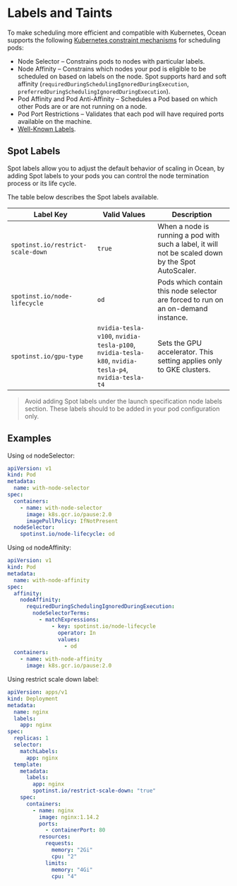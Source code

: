 # Labels and Taints

To make scheduling more efficient and compatible with Kubernetes, Ocean supports the following [Kubernetes constraint mechanisms](https://kubernetes.io/docs/concepts/scheduling-eviction/assign-pod-node/) for scheduling pods:

- Node Selector – Constrains pods to nodes with particular labels.
- Node Affinity – Constrains which nodes your pod is eligible to be scheduled on based on labels on the node. Spot supports hard and soft affinity (`requiredDuringSchedulingIgnoredDuringExecution`, `preferredDuringSchedulingIgnoredDuringExecution`).
- Pod Affinity and Pod Anti-Affinity – Schedules a Pod based on which other Pods are or are not running on a node.
- Pod Port Restrictions – Validates that each pod will have required ports available on the machine.
- [Well-Known Labels](https://kubernetes.io/docs/reference/kubernetes-api/labels-annotations-taints/).

## Spot Labels

Spot labels allow you to adjust the default behavior of scaling in Ocean, by adding Spot labels to your pods you can control the node termination process or its life cycle.

The table below describes the Spot labels available.

| Label Key                         | Valid Values                                                                                       | Description                                                                                        |
| --------------------------------- | -------------------------------------------------------------------------------------------------- | -------------------------------------------------------------------------------------------------- |
| `spotinst.io/restrict-scale-down` | `true`                                                                                             | When a node is running a pod with such a label, it will not be scaled down by the Spot AutoScaler. |
| `spotinst.io/node-lifecycle`      | `od`                                                                                               | Pods which contain this node selector are forced to run on an on-demand instance.                  |
| `spotinst.io/gpu-type`            | `nvidia-tesla-v100`, `nvidia-tesla-p100`, `nvidia-tesla-k80`, `nvidia-tesla-p4`, `nvidia-tesla-t4` | Sets the GPU accelerator. This setting applies only to GKE clusters.                               |

> Avoid adding Spot labels under the launch specification node labels section. These labels should to be added in your pod configuration only.

## Examples

Using `od` nodeSelector:

```yaml
apiVersion: v1
kind: Pod
metadata:
  name: with-node-selector
spec:
  containers:
    - name: with-node-selector
      image: k8s.gcr.io/pause:2.0
      imagePullPolicy: IfNotPresent
  nodeSelector:
    spotinst.io/node-lifecycle: od
```

Using `od` nodeAffinity:

```yaml
apiVersion: v1
kind: Pod
metadata:
  name: with-node-affinity
spec:
  affinity:
    nodeAffinity:
      requiredDuringSchedulingIgnoredDuringExecution:
        nodeSelectorTerms:
          - matchExpressions:
              - key: spotinst.io/node-lifecycle
                operator: In
                values:
                  - od
  containers:
    - name: with-node-affinity
      image: k8s.gcr.io/pause:2.0
```

Using restrict scale down label:

```yaml
apiVersion: apps/v1
kind: Deployment
metadata:
  name: nginx
  labels:
    app: nginx
spec:
  replicas: 1
  selector:
    matchLabels:
      app: nginx
  template:
    metadata:
      labels:
        app: nginx
        spotinst.io/restrict-scale-down: "true"
    spec:
      containers:
        - name: nginx
          image: nginx:1.14.2
          ports:
            - containerPort: 80
          resources:
            requests:
              memory: "2Gi"
              cpu: "2"
            limits:
              memory: "4Gi"
              cpu: "4"
```
